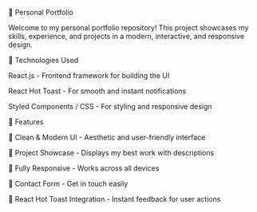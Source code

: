 📌 Personal Portfolio

Welcome to my personal portfolio repository! This project showcases my skills, experience, and projects in a modern, interactive, and responsive design.

🚀 Technologies Used

React.js - Frontend framework for building the UI

React Hot Toast - For smooth and instant notifications

Styled Components / CSS - For styling and responsive design

🎨 Features

🔹 Clean & Modern UI - Aesthetic and user-friendly interface

📌 Project Showcase - Displays my best work with descriptions

📱 Fully Responsive - Works across all devices

📧 Contact Form - Get in touch easily

🔔 React Hot Toast Integration - Instant feedback for user actions
